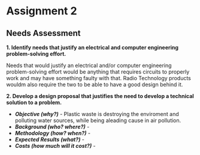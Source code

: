 # Assignment 2
## Needs Assessment

**1. Identify needs that justify an electrical and computer engineering problem-solving effort.**

Needs that would justify an electrical and/or computer engineering problem-solving effort would be anything that requires circuits to properly work and may have something faulty with that. Radio Technology products wouldm also require the two to be able to have a good design behind it. 

**2. Develop a design proposal that justifies the need to develop a technical solution to a problem.**

* **_Objective (why?)_** - Plastic waste is destroying the enviroment and polluting water sources, while being aleading cause in air pollution. 
* **_Background (who? where?)_** - 
* **_Methodology (how? when?)_** - 
* **_Expected Results (what?)_** -
* **_Costs (how much will it cost?)_** -
